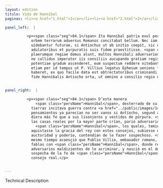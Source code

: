 ```yaml
---
layout: edition
titulo: Vida de Hanníbal
paginas: <li><a href="1.html">1</a></li><li><a href="2.html">2</a></li><li><a href="3.html">3</a></li><li><a href="4.html">4</a></li><li><a href="5.html">5</a></li><li><a href="6.html">6</a></li><li><a href="7.html">7</a></li><li><a href="8.html">8</a></li><li><a href="9.html">9</a></li><li><a href="10.html">10</a></li><li><a href="11.html">11</a></li><li><a href="12.html">12</a></li><li><a href="13.html">13</a></li><li><a href="14.html">14</a></li><li><a href="15.html">15</a></li><li><a href="16.html">16</a></li><li><a href="17.html">17</a></li><li><a href="18.html">18</a></li><li><a href="19.html">19</a></li><li><a href="20.html">20</a></li><li><a href="21.html">21</a></li><li><a href="22.html">22</a></li><li><a href="23.html">23</a></li><li><a href="24.html">24</a></li><li><a href="25.html">25</a></li><li><a href="26.html">26</a></li><li><a href="27.html">27</a></li><li><a href="28.html">28</a></li><li><a href="29.html">29</a></li><li><a href="30.html">30</a></li><li><a href="31.html">31</a></li><li><a href="32.html">32</a></li><li><a href="33.html">33</a></li><li><a href="34.html">34</a></li><li><a href="35.html">35</a></li><li><a href="36.html">36</a></li><li><a href="37.html">37</a></li><li><a href="38.html">38</a></li><li><a href="39.html">39</a></li><li><a href="40.html">40</a></li><li><a href="41.html">41</a></li><li><a href="42.html">42</a></li><li><a href="43.html">43</a></li><li><a href="44.html">44</a></li><li><a href="45.html">45</a></li><li><a href="46.html">46</a></li><li><a href="47.html">47</a></li><li><a href="48.html">48</a></li><li><a href="49.html">49</a></li><li><a href="50.html">50</a></li><li><a href="51.html">51</a></li><li><a href="52.html">52</a></li><li><a href="53.html">53</a></li><li><a href="54.html">54</a></li><li><a href="55.html">55</a></li><li><a href="56.html">56</a></li><li><a href="57.html">57</a></li><li><a href="58.html">58</a></li><li><a href="59.html">59</a></li><li><a href="60.html">60</a></li><li><a href="61.html">61</a></li><li><a href="62.html">62</a></li><li><a href="63.html">63</a></li><li><a href="64.html">64</a></li><li><a href="65.html">65</a></li><li><a href="66.html">66</a></li><li><a href="67.html">67</a></li><li><a href="68.html">68</a></li><li><a href="69.html">69</a></li><li><a href="70.html">70</a></li><li><a href="71.html">71</a></li><li><a href="72.html">72</a></li><li><a href="73.html">73</a></li><li><a href="74.html">74</a></li><li><a href="75.html">75</a></li><li><a href="76.html">76</a></li><li><a href="77.html">77</a></li><li><a href="78.html">78</a></li><li><a href="79.html">79</a></li><li><a href="80.html">80</a></li><li><a href="81.html">81</a></li><li><a href="82.html">82</a></li><li><a href="83.html">83</a></li><li><a href="84.html">84</a></li><li><a href="85.html">85</a></li><li><a href="86.html">86</a></li><li><a href="87.html">87</a></li><li><a href="88.html">88</a></li><li><a href="89.html">89</a></li><li><a href="90.html">90</a></li><li><a href="91.html">91</a></li><li><a href="92.html">92</a></li><li><a href="93.html">93</a></li><li><a href="94.html">94</a></li><li><a href="95.html">95</a></li><li><a href="96.html">96</a></li>

panel_left:  |

          <p><span class="seg">84.1</span> Ita Hannibal patria exul per totum
            orbem terrarum aduersus Romanos concitabat bellum. Nec iam inanes eae cogitationes
            uidebantur futurae, si Antiochus ut ab initio coepit, sic etiam postea ei magis quam
            adulatoribus et purpuratis suis fidem praestitisse. <span class="seg">2</span> Sed inuidia quam
            plaerumque regiae domus alunt, multos Hannibali aduersarios peperit, qui cum uererentur,
            ne callidus imperator iis consiliis aucupando gratiam regis in maximum auctoritatis et
            potentiae gradum ascenderet, eum suspectum reddere nitebantur. <span class="seg">3</span> Accidit
            etiam per id tempus ut P. Villius legatus Ephesum ueniens frequentem cum Poeno sermonem
            haberet, ex quo facile data est obtrectatoribus criminandi facultas et tanta suspicio de
            fide Hannibalis Antiocho orta, ut omnino a consilio regio excluderetur.</p>
        

panel_right:  |

          <p><span class="seg">84.1</span> D’esta manera
              <span class="persName">Hanníbal</span>, desterrado de su patria, por todo el çircuyto de las
            tierras incitava guerra contra <a href="../public/images/1491/179v.png" target="new"><img class="facs" src="../public/images/1491/1491.jpg"/></a>[179v,b] los romanos; y aquestos sus
            pensamientos ya parecían no ser vanos si Antíocho, segund avía començado, después le
            diera más fe que a sus lisonjeros y vestidos de púrpura. <span class="seg">2</span> Mas la invidia que
            las casas reales por la mayor parte crían, parió adversarios a
              <span class="persName">Hanníbal</span>, los quales, temiendo que tan cauteloso capitán, si
            aquistasse la gracia del rey con estos consejos, subiesse en muy alto grado de
            auctoridad y poderío, contendían de le fazer sospechoso. <span class="seg">3</span> Assí mesmo, en el
            mesmo tiempo acaesçió que Publio Villio, embaxador romano, vino a Épheso y ovo muchas
            fablas con <span class="persName">Hanníbal</span>, donde resultó ligera facultad a los
            adversarios maldizientes de le acriminar, y nasció en el ánimo de Anthíoco tanta
            sospecha de la fe de <span class="persName">Hanníbal</span>, que del todo fue excludido del
            consejo real.</p>
        

---
```


Technical Description 